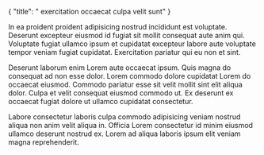 {
  "title": " exercitation occaecat culpa velit sunt"
}

In ea proident proident adipisicing nostrud incididunt est voluptate. Deserunt excepteur eiusmod id fugiat sit mollit consequat aute anim qui. Voluptate fugiat ullamco ipsum et cupidatat excepteur labore aute voluptate tempor veniam fugiat cupidatat. Exercitation pariatur qui eu non et sint.

Deserunt laborum enim Lorem aute occaecat ipsum. Quis magna do consequat ad non esse dolor. Lorem commodo dolore cupidatat Lorem do occaecat eiusmod. Commodo pariatur esse sit velit mollit sint elit aliqua dolor. Culpa et velit consequat eiusmod commodo ut. Ex deserunt ex occaecat fugiat dolore ut ullamco cupidatat consectetur.

Labore consectetur laboris culpa commodo adipisicing veniam nostrud aliqua non anim velit aliqua in. Officia Lorem consectetur id minim eiusmod ullamco deserunt nostrud ex. Lorem ad aliqua laboris ipsum elit veniam magna reprehenderit.